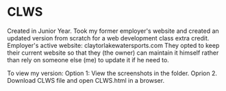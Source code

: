 # CLWS
Created in Junior Year.
Took my former employer's website and created an updated version from scratch for a web development class extra credit.
Employer's active website: claytorlakewatersports.com
They opted to keep their current website so that they (the owner) can maintain it himself rather than rely on someone else (me) to update it if he need to. 

To view my version:
  Option 1: View the screenshots in the folder.
  Oprion 2. Download CLWS file and open CLWS.html in a browser.
